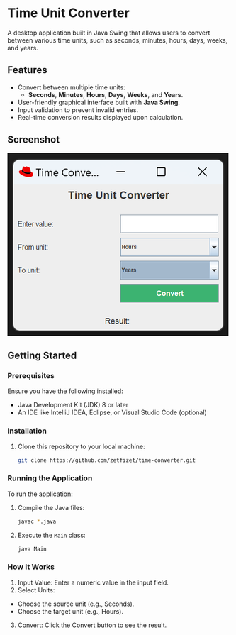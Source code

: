 # Time Unit Converter

A desktop application built in Java Swing that allows users to convert between various time units, such as seconds, minutes, hours, days, weeks, and years.

## Features
- Convert between multiple time units:
  - **Seconds**, **Minutes**, **Hours**, **Days**, **Weeks**, and **Years**.
- User-friendly graphical interface built with **Java Swing**.
- Input validation to prevent invalid entries.
- Real-time conversion results displayed upon calculation.

## Screenshot
![assets\1.0.png](./assets/1.0.png)  

## Getting Started

### Prerequisites
Ensure you have the following installed:
- Java Development Kit (JDK) 8 or later
- An IDE like IntelliJ IDEA, Eclipse, or Visual Studio Code (optional)

### Installation
1. Clone this repository to your local machine:
   ```bash
   git clone https://github.com/zetfizet/time-converter.git

### Running the Application
To run the application:
1. Compile the Java files:
   ```bash
   javac *.java
2. Execute the `Main` class:
   ```bash
   java Main

### How It Works
1. Input Value: Enter a numeric value in the input field.
2. Select Units:
  - Choose the source unit (e.g., Seconds).
  - Choose the target unit (e.g., Hours).
3. Convert: Click the Convert button to see the result.
